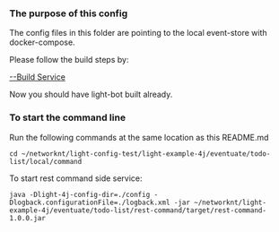 ### The purpose of this config

 The config files in this folder are pointing to the local event-store with docker-compose.

Please follow the build steps by:

 [--Build Service](https://github.com/networknt/light-config-test/tree/develop/light-example-4j/eventuate/todo-list/local)


Now you should have light-bot built already. 

### To start the command line

Run the following commands at the same location as this README.md

```
cd ~/networknt/light-config-test/light-example-4j/eventuate/todo-list/local/command
```

To start rest command side service:

```
java -Dlight-4j-config-dir=./config -Dlogback.configurationFile=./logback.xml -jar ~/networknt/light-example-4j/eventuate/todo-list/rest-command/target/rest-command-1.0.0.jar
```

